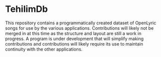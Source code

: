 # TehilimDb
This repository contains a programmatically created dataset of OpenLyric songs for use by the various applications. Contributions will likely not be merged in at this time as the structure and layout are still a work in progress. A program is under development that will simplify making contributions and contributions will likely require its use to maintain continuity with the other applications.
